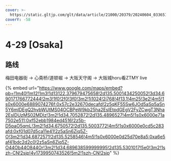 ```yaml
---
cover: >-
  https://static.gltjp.com/glt/data/article/21000/20379/20240604_033651_481c06a7_w1920.webp
coverY: -58
---
```


# 4-29 \[Osaka]

## 路线

梅田电器街 → 心斋桥/道顿堀 → 大阪天守阁 → 大阪城horu看ZTMY live

{% embed url="https://www.google.com/maps/embed?pb=!1m40!1m12!1m3!1d13122.379679475658!2d135.5001434250052!3d34.690171766772444!2m3!1f0!2f0!3f0!3m2!1i1024!2i768!4f13.1!4m25!3e2!4m5!1s0x6000e6889074276f:0x57c2e32670decafd!2z5qKF55Sw6JOd5aSp5aSn5Y6mIDEgQ2hvbWUtMS04OCBPeW9kb25ha2EsIEtpdGEgV2FyZCwgT3Nha2EsIDUzMS02MDIz!3m2!1d34.7052872!2d135.4896527!4m5!1s0x6000e71a7502e511:0xf52ebb1984ed4516!2z5b-D5paO5qmL!3m2!1d34.6750572!2d135.5003772!4m5!1s0x6000e0cd5c283afd:0xf01d07d5ca11e41!2z5aSn6Ziq5Z-O!3m2!1d34.6872571!2d135.5258546!4m5!1s0x6000e0d25d70e8a5:0xa6e5af41bdc2d2c0!2z5aSn6Ziq5Z-O44Ob44O844Or!3m2!1d34.689638599999995!2d135.5301017!5e0!3m2!1szh-CN!2sjp!4v1739950743526!5m2!1szh-CN!2sjp" %}

